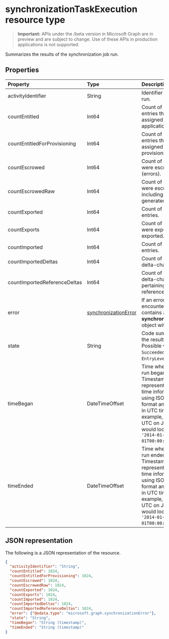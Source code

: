 # synchronizationTaskExecution resource type

> **Important:** APIs under the /beta version in Microsoft Graph are in preview and are subject to change. Use of these APIs in production applications is not supported.

Summarizes the results of the synchronization job run.

## Properties
| Property	   | Type	|Description|
|:---------------|:--------|:----------|
|activityIdentifier           |String |Identifier of the job run.|
|countEntitled                |Int64  |Count of processed entries that were assigned for this application.|
|countEntitledForProvisioning |Int64  |Count of processed entries that were assigned for provisioning.|
|countEscrowed                |Int64  |Count of entries that were escrowed (errors).|
|countEscrowedRaw             |Int64  |Count of entries that were escrowed, including system-generated escrows.|
|countExported                |Int64  |Count of exported entries.|
|countExports                 |Int64  |Count of entries that were expected to be exported.|
|countImported                |Int64  |Count of imported entries.|
|countImportedDeltas          |Int64  |Count of imported delta-changes.|
|countImportedReferenceDeltas |Int64  |Count of imported delta-changes pertaining to reference changes.|
|error                        |[synchronizationError](synchronization_synchronizationerror.md)|If an error was encountered, contains a **synchronizationError** object with details.|
|state                        |String |Code summarizing the result of this run. Possible values are: `Succeeded`, `Failed`, `EntryLevelErrors`.|
|timeBegan                    |DateTimeOffset|Time when this job run began. The Timestamp type represents date and time information using ISO 8601 format and is always in UTC time. For example, midnight UTC on Jan 1, 2014 would look like this: `'2014-01-01T00:00:00Z'`.|
|timeEnded                    |DateTimeOffset|Time when this job run ended. The Timestamp type represents date and time information using ISO 8601 format and is always in UTC time. For example, midnight UTC on Jan 1, 2014 would look like this: `'2014-01-01T00:00:00Z'`.|

## JSON representation

The following is a JSON representation of the resource.

<!-- {
  "blockType": "resource",
  "optionalProperties": [

  ],
  "@odata.type": "microsoft.graph.synchronizationTaskExecution"
}-->

```json
{
  "activityIdentifier": "String",
  "countEntitled": 1024,
  "countEntitledForProvisioning": 1024,
  "countEscrowed": 1024,
  "countEscrowedRaw": 1024,
  "countExported": 1024,
  "countExports": 1024,
  "countImported": 1024,
  "countImportedDeltas": 1024,
  "countImportedReferenceDeltas": 1024,
  "error": {"@odata.type": "microsoft.graph.synchronizationError"},
  "state": "String",
  "timeBegan": "String (timestamp)",
  "timeEnded": "String (timestamp)"
}

```

<!-- uuid: 8fcb5dbc-d5aa-4681-8e31-b001d5168d79
2015-10-25 14:57:30 UTC -->
<!-- {
  "type": "#page.annotation",
  "description": "synchronizationTaskExecution resource",
  "keywords": "",
  "section": "documentation",
  "tocPath": ""
}-->